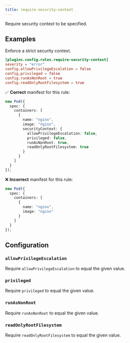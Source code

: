 ```yaml
---
title: require-security-context
---
```


Require security context to be specified.

## Examples

Enforce a strict security context.

```toml
[plugins.config.rules.require-security-context]
severity = "error"
config.allowPrivilegeEscalation = false
config.privileged = false
config.runAsNonRoot = true
config.readOnlyRootFilesystem = true
```

✅ **Correct** manifest for this rule:

```ts
new Pod({
  spec: {
    containers: [
      {
        name: "nginx",
        image: "nginx",
        securityContext: {
          allowPrivilegeEscalation: false,
          privileged: false,
          runAsNonRoot: true,
          readOnlyRootFilesystem: true
        }
      }
    ]
  }
});
```

❌ **Incorrect** manifest for this rule:

```ts
new Pod({
  spec: {
    containers: [
      {
        name: "nginx",
        image: "nginx"
      }
    ]
  }
});
```

## Configuration

### `allowPrivilegeEscalation`

Require `allowPrivilegeEscalation` to equal the given value.

### `privileged`

Require `privileged` to equal the given value.

### `runAsNonRoot`

Require `runAsNonRoot` to equal the given value.

### `readOnlyRootFilesystem`

Require `readOnlyRootFilesystem` to equal the given value.
